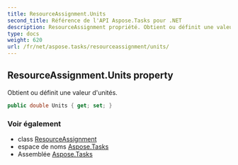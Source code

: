 ```yaml
---
title: ResourceAssignment.Units
second_title: Référence de l'API Aspose.Tasks pour .NET
description: ResourceAssignment propriété. Obtient ou définit une valeur dunités.
type: docs
weight: 620
url: /fr/net/aspose.tasks/resourceassignment/units/
---
```

## ResourceAssignment.Units property

Obtient ou définit une valeur d'unités.

```csharp
public double Units { get; set; }
```

### Voir également

* class [ResourceAssignment](../)
* espace de noms [Aspose.Tasks](../../resourceassignment/)
* Assemblée [Aspose.Tasks](../../../)


